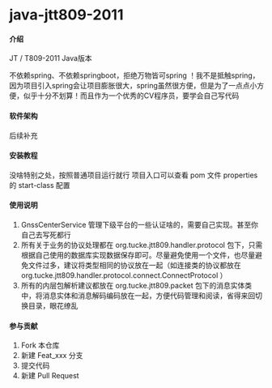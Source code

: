 # java-jtt809-2011

#### 介绍
JT / T809-2011 Java版本

不依赖spring、不依赖springboot，拒绝万物皆可spring ！我不是抵触spring，因为项目引入spring会让项目膨胀很大，spring虽然很方便，但是为了一点点小方便，似乎十分不划算！而且作为一个优秀的CV程序员，要学会自己写代码

#### 软件架构
后续补充


#### 安装教程

没啥特别之处，按照普通项目运行就行
项目入口可以查看 pom 文件 properties 的 start-class 配置

#### 使用说明

1.  GnssCenterService 管理下级平台的一些认证啥的，需要自己实现。甚至你自己去写死都行
2.  所有关于业务的协议处理都在 org.tucke.jtt809.handler.protocol 包下，只需根据自己使用的数据库实现数据保存即可。尽量避免使用一个文件，也尽量避免文件过多，建议将类型相同的协议放在一起（如连接类的协议都放在 org.tucke.jtt809.handler.protocol.connect.ConnectProtocol ）
3.  所有的内层包解析建议都放在 org.tucke.jtt809.packet 包下的消息实体类中，将消息实体和消息解码编码放在一起，方便代码管理和阅读，省得来回切换目录，眼花缭乱

#### 参与贡献

1.  Fork 本仓库
2.  新建 Feat_xxx 分支
3.  提交代码
4.  新建 Pull Request
